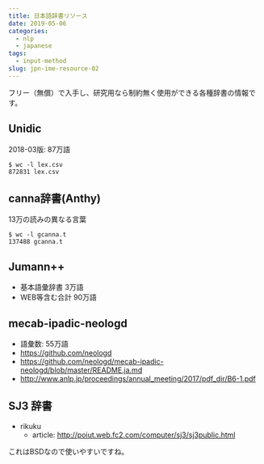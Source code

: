 ```yaml
---
title: 日本語辞書リソース
date: 2019-05-06
categories:
  - nlp
  - japanese
tags:
  - input-method
slug: jpn-ime-resource-02
---
```


フリー（無償）で入手し、研究用なら制約無く使用ができる各種辞書の情報です。

## Unidic

2018-03版: 87万語

```
$ wc -l lex.csv
872831 lex.csv
```

## canna辞書(Anthy)

13万の読みの異なる言葉

```
$ wc -l gcanna.t
137488 gcanna.t
```
## Jumann++

  * 基本語彙辞書 3万語
  * WEB等含む合計 90万語

## mecab-ipadic-neologd

  * 語彙数: 55万語
  * https://github.com/neologd
  * https://github.com/neologd/mecab-ipadic-neologd/blob/master/README.ja.md
  * http://www.anlp.jp/proceedings/annual_meeting/2017/pdf_dir/B6-1.pdf

## SJ3 辞書

  * rikuku
    * article: http://poiut.web.fc2.com/computer/sj3/sj3public.html

これはBSDなので使いやすいですね。


<!-- vim: se ai tw=79: -->
